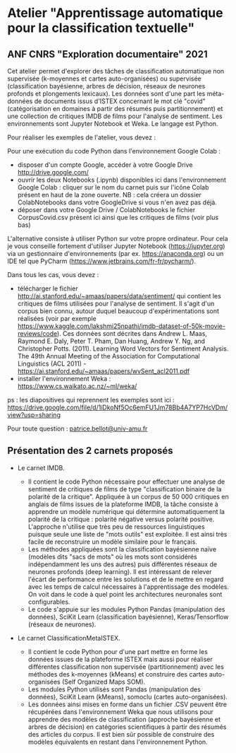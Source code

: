 # Atelier "Apprentissage automatique pour la classification textuelle"
## ANF CNRS "Exploration documentaire" 2021

Cet atelier permet d'explorer des tâches de classification automatique non supervisée (k-moyennes et cartes auto-organisées) ou supervisée (classification bayésienne, arbres de décision, réseaux de neurones profonds et plongements lexicaux). Les données sont d'une part les méta-données de documents issus d'ISTEX concernant le mot clé "covid" (catégorisation en domaines à partir des résumés puis partitionnement) et une collection de critiques IMDB de films pour l'analyse de sentiment.
Les environnements sont Jupyter Notebook et Weka. Le langage est Python.

Pour réaliser les exemples de l'atelier, vous devez : 

Pour une exécution du code Python dans l'environnement Google Colab : 
  - disposer d'un compte Google, accéder à votre Google Drive http://drive.google.com/
  - ouvrir les deux Notebooks (.ipynb) disponibles ici dans l'environnement Google Colab : cliquer sur le nom du carnet puis sur l'icône Colab présent en haut de la zone ouverte. NB : cela créera un dossier ColabNotebooks dans votre GoogleDrive si vous n'en avez pas déjà.
- déposer dans votre Google Drive / ColabNotebooks le fichier CorpusCovid.csv présent ici ainsi que les critiques de films (voir plus bas)

L'alternative consiste à utiliser Python sur votre propre ordinateur. Pour cela je vous conseille fortement d'utiliser Jupyter Notebook (https://jupyter.org) via un gestionnaire d'environnements (par ex. https://anaconda.org) ou un IDE tel que PyCharm (https://www.jetbrains.com/fr-fr/pycharm/).

Dans tous les cas, vous devez : 
  - télécharger le fichier http://ai.stanford.edu/~amaas/papers/data/sentiment/ qui contient les critiques de films utilisées pour l'analyse de sentiment. Il s'agit d'un corpus bien connu, autour duquel beaucoup d'expérimentations sont réalisées (voir par exemple https://www.kaggle.com/lakshmi25npathi/imdb-dataset-of-50k-movie-reviews/code). Ces données sont décrites dans Andrew L. Maas, Raymond E. Daly, Peter T. Pham, Dan Huang, Andrew Y. Ng, and Christopher Potts. (2011). Learning Word Vectors for Sentiment Analysis. The 49th Annual Meeting of the Association for Computational Linguistics (ACL 2011) - https://ai.stanford.edu/~amaas/papers/wvSent_acl2011.pdf 
  - installer l'environnement Weka : https://www.cs.waikato.ac.nz/~ml/weka/

ps : les diapositives qui reprennent les exemples sont ici : https://drive.google.com/file/d/1iDkoNf5Oc6emFU1Jm78Bb4A7YP7HcVDm/view?usp=sharing

Pour toute question : patrice.bellot@univ-amu.fr

## Présentation des 2 carnets proposés

- Le carnet IMDB.
  - Il contient le code Python nécessaire pour effectuer une analyse de sentiment de critiques de films de type "classification binaire de la polarité de la critique". Appliquée à un corpus de 50 000 critiques en anglais de films issues de la plateforme IMDB, la tâche consiste à apprendre un modèle numérique qui détermine automatiquement la polarité de la critique : polarité négative versus polarité positive. L'approche n'utilise que très peu de ressources linguistiques puisque seule une liste de "mots outils" est exploitée. Il est ainsi très facile de reconstruire un modèle similaire pour le français. 
  - Les méthodes appliquées sont la classification bayésienne naïve (modèles dits "sacs de mots" où les mots sont considérés indépendamment les uns des autres) puis différentes réseaux de neurones profonds (deep learning). Il est intéressant de relever l'écart de performance entre les solutions et de le mettre en regard avec les temps de calcul nécessaires à l'apprentissage des modèles. On voit dans le code à quel point les architectures neuronales sont configurables.
  - Le code s'appuie sur les modules Python Pandas (manipulation des données), SciKit Learn (classification bayésienne), Keras/Tensorflow (réseaux de neurones).

- Le carnet ClassificationMetaISTEX.
  - Il contient le code Python pour d'une part mettre en forme les données issues de la plateforme ISTEX mais aussi pour réaliser différentes classification non supervisée (partitionnement) avec les méthodes des k-moyennes (kMeans) et construire des cartes auto-organisées (Self Organized Maps SOM). 
  - Les modules Python utilisés sont Pandas (manipulation des données), SciKit Learn (kMeans), somoclu (cartes auto-organisées). 
  - Les données ainsi mises en forme dans un fichier .CSV peuvent être récupérées dans l'environnement Weka que nous utilisons pour apprendre des modèles de classification (approche bayésienne et arbres de décision) en catégories scientifiques à partir des résumés des articles du corpus. Il est bien sûr
 possible de construire des modèles équivalents en restant dans l'environnement Python. 

